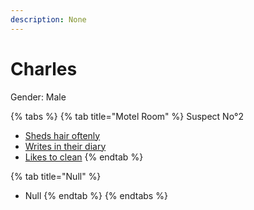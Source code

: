 ```yaml
---
description: None
---
```


# Charles

Gender: Male

{% tabs %}
{% tab title="Motel Room" %}
Suspect No°2
- [Sheds hair oftenly](../Clues/Shedshairoftenly.md)
- [Writes in their diary](../Clues/Writesintheirdiary.md)
- [Likes to clean](/Clues/Hasnorobux.md)
{% endtab %}

{% tab title="Null" %}
- Null
{% endtab %}
{% endtabs %}